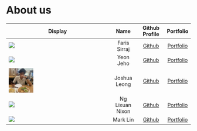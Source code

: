 # About us

| Display                                                |      Name       |              Github Profile              |               Portfolio               |
|--------------------------------------------------------|:---------------:|:----------------------------------------:|:-------------------------------------:|
| ![](https://via.placeholder.com/100.png?text=Photo)    |  Faris Sirraj   |      [Github](https://github.com/)       |   [Portfolio](docs/team/johndoe.md)   |
| ![](https://via.placeholder.com/100.png?text=Photo)    |    Yeon Jeho    |      [Github](https://github.com/)       |   [Portfolio](docs/team/johndoe.md)   |
| <img src="images/joshua.jpg" width = 25% height = 25%> |  Joshua Leong   | [Github](https://github.com/J0shuaLeong) | [Portfolio](docs/team/j0shualeong.md) |
| ![](https://via.placeholder.com/100.png?text=Photo)    | Ng Lixuan Nixon |      [Github](https://github.com/)       |   [Portfolio](docs/team/johndoe.md)   |
| ![](https://via.placeholder.com/100.png?text=Photo)    |    Mark Lin     |      [Github](https://github.com/)       |   [Portfolio](docs/team/johndoe.md)   |

